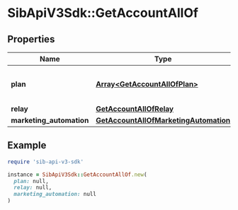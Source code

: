 # SibApiV3Sdk::GetAccountAllOf

## Properties

| Name | Type | Description | Notes |
| ---- | ---- | ----------- | ----- |
| **plan** | [**Array&lt;GetAccountAllOfPlan&gt;**](GetAccountAllOfPlan.md) | Information about your plans and credits |  |
| **relay** | [**GetAccountAllOfRelay**](GetAccountAllOfRelay.md) |  |  |
| **marketing_automation** | [**GetAccountAllOfMarketingAutomation**](GetAccountAllOfMarketingAutomation.md) |  | [optional] |

## Example

```ruby
require 'sib-api-v3-sdk'

instance = SibApiV3Sdk::GetAccountAllOf.new(
  plan: null,
  relay: null,
  marketing_automation: null
)
```

